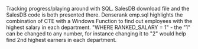 Tracking progress/playing around with SQL.
SalesDB download file and the SalesDB code is both presented there.
Denserank emp.sql highlights the combination of CTE with a Windows Function to find out employees with the highest salary in each department.
"WHERE RANKED_SALARY = 1" - the "1" can be changed to any number, for instance changing it to "2" would help find 2nd highest earners in each department.
